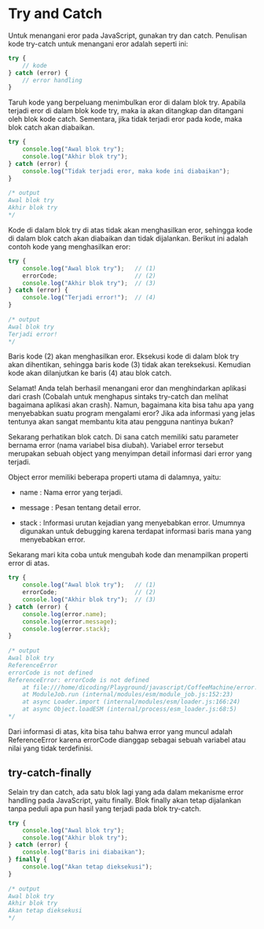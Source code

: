 # Try and Catch

Untuk menangani eror pada JavaScript, gunakan try dan catch. Penulisan kode try-catch untuk menangani
eror adalah seperti ini:

```javascript
try {
    // kode
} catch (error) {
    // error handling
}
```

Taruh kode yang berpeluang menimbulkan eror di dalam blok try. Apabila terjadi eror di dalam blok kode
try, maka ia akan ditangkap dan ditangani oleh blok kode catch. Sementara, jika tidak terjadi eror
pada kode, maka blok catch akan diabaikan.

```javascript
try {
    console.log("Awal blok try");
    console.log("Akhir blok try");
} catch (error) {
    console.log("Tidak terjadi eror, maka kode ini diabaikan");
}
 
/* output
Awal blok try
Akhir blok try
*/
```

Kode di dalam blok try di atas tidak akan menghasilkan eror, sehingga kode di dalam blok catch akan
diabaikan dan tidak dijalankan. Berikut ini adalah contoh kode yang menghasilkan eror:

```javascript
try {
    console.log("Awal blok try");   // (1)
    errorCode;                      // (2)
    console.log("Akhir blok try");  // (3)
} catch (error) {
    console.log("Terjadi error!");  // (4)
}
 
/* output
Awal blok try
Terjadi error!
*/
```

Baris kode (2) akan menghasilkan eror. Eksekusi kode di dalam blok try akan dihentikan, sehingga baris
kode (3) tidak akan tereksekusi. Kemudian kode akan dilanjutkan ke baris (4) atau blok catch.

Selamat! Anda telah berhasil menangani eror dan menghindarkan aplikasi dari crash (Cobalah untuk
menghapus sintaks try-catch dan melihat bagaimana aplikasi akan crash). Namun, bagaimana kita bisa
tahu apa yang menyebabkan suatu program mengalami eror? Jika ada informasi yang jelas tentunya akan
sangat membantu kita atau pengguna nantinya bukan?

Sekarang perhatikan blok catch. Di sana catch memiliki satu parameter bernama error (nama variabel
bisa diubah). Variabel error tersebut merupakan sebuah object yang menyimpan detail informasi dari
error yang terjadi.

Object error memiliki beberapa properti utama di dalamnya, yaitu:

- name : Nama error yang terjadi.

- message : Pesan tentang detail error.

- stack : Informasi urutan kejadian yang menyebabkan error. Umumnya digunakan untuk debugging karena
terdapat informasi baris mana yang menyebabkan error.

Sekarang mari kita coba untuk mengubah kode dan menampilkan properti error di atas.

```javascript
try {
    console.log("Awal blok try");   // (1)
    errorCode;                      // (2)
    console.log("Akhir blok try");  // (3)
} catch (error) {
    console.log(error.name);
    console.log(error.message);
    console.log(error.stack);
}
 
/* output
Awal blok try
ReferenceError
errorCode is not defined
ReferenceError: errorCode is not defined
    at file:///home/dicoding/Playground/javascript/CoffeeMachine/error.js:3:5
    at ModuleJob.run (internal/modules/esm/module_job.js:152:23)
    at async Loader.import (internal/modules/esm/loader.js:166:24)
    at async Object.loadESM (internal/process/esm_loader.js:68:5)
*/
```

Dari informasi di atas, kita bisa tahu bahwa error yang muncul adalah ReferenceError karena errorCode
dianggap sebagai sebuah variabel atau nilai yang tidak terdefinisi.


## try-catch-finally

Selain try dan catch, ada satu blok lagi yang ada dalam mekanisme error handling pada JavaScript,
yaitu finally. Blok finally akan tetap dijalankan tanpa peduli apa pun hasil yang terjadi pada blok
try-catch.

```javascript
try {
    console.log("Awal blok try");
    console.log("Akhir blok try");
} catch (error) {
    console.log("Baris ini diabaikan");
} finally {
    console.log("Akan tetap dieksekusi");
}
 
/* output
Awal blok try
Akhir blok try
Akan tetap dieksekusi
*/
```







